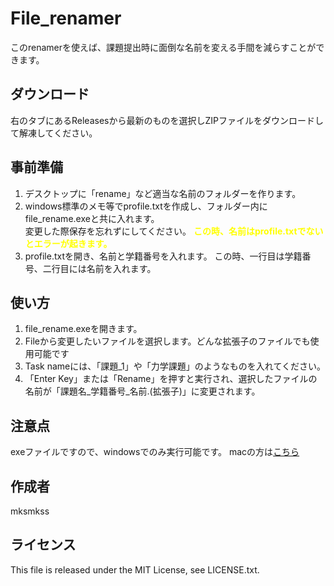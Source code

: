 # File_renamer
このrenamerを使えば、課題提出時に面倒な名前を変える手間を減らすことができます。

## ダウンロード

右のタブにあるReleasesから最新のものを選択しZIPファイルをダウンロードして解凍してください。

## 事前準備

1. デスクトップに「rename」など適当な名前のフォルダーを作ります。
2. windows標準のメモ等でprofile.txtを作成し、フォルダー内にfile_rename.exeと共に入れます。<br>変更した際保存を忘れずにしてください。
**<span style="color:yellow">この時、名前はprofile.txtでないとエラーが起きます。</span>**
3. profile.txtを開き、名前と学籍番号を入れます。
この時、一行目は学籍番号、二行目には名前を入れます。

## 使い方

1. file_rename.exeを開きます。
2. Fileから変更したいファイルを選択します。どんな拡張子のファイルでも使用可能です
3. Task nameには、「課題_1」や「力学課題」のようなものを入れてください。
4. 「Enter Key」または「Rename」を押すと実行され、選択したファイルの名前が「課題名_学籍番号_名前.(拡張子)」に変更されます。

## 注意点

exeファイルですので、windowsでのみ実行可能です。
macの方は[こちら](https://github.com/mksmkss/File_renamer_for_Mac)

## 作成者

mksmkss

## ライセンス

This file is released under the MIT License, see LICENSE.txt.

